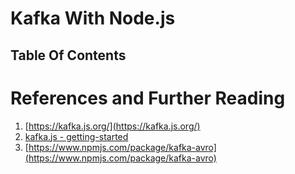 # Kafka With Node.js

## Table Of Contents

# References and Further Reading

1. [https://kafka.js.org/](https://kafka.js.org/)
2. [kafka.js - getting-started](https://kafka.js.org/docs/getting-started)
3. [https://www.npmjs.com/package/kafka-avro](https://www.npmjs.com/package/kafka-avro)